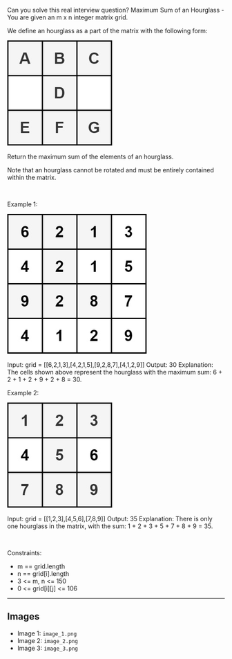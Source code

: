 Can you solve this real interview question? Maximum Sum of an Hourglass - You are given an m x n integer matrix grid.

We define an hourglass as a part of the matrix with the following form:

![Example 1](./image_1.png)

Return the maximum sum of the elements of an hourglass.

Note that an hourglass cannot be rotated and must be entirely contained within the matrix.

 

Example 1:

![Example 2](./image_2.png)


Input: grid = [[6,2,1,3],[4,2,1,5],[9,2,8,7],[4,1,2,9]]
Output: 30
Explanation: The cells shown above represent the hourglass with the maximum sum: 6 + 2 + 1 + 2 + 9 + 2 + 8 = 30.


Example 2:

![Example 3](./image_3.png)


Input: grid = [[1,2,3],[4,5,6],[7,8,9]]
Output: 35
Explanation: There is only one hourglass in the matrix, with the sum: 1 + 2 + 3 + 5 + 7 + 8 + 9 = 35.


 

Constraints:

 * m == grid.length
 * n == grid[i].length
 * 3 <= m, n <= 150
 * 0 <= grid[i][j] <= 106

---

## Images

- Image 1: `image_1.png`
- Image 2: `image_2.png`
- Image 3: `image_3.png`
